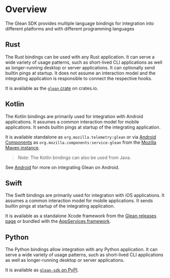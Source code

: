 # Overview

The Glean SDK provides multiple language bindings for integration into different platforms and with different programming languages

## Rust

The Rust bindings can be used with any Rust application.
It can serve a wide variety of usage patterns,
such as short-lived CLI applications as well as longer-running desktop or server applications.
It can optionally send builtin pings at startup.
It does not assume an interaction model and the integrating application is responsible to connect the respective hooks.

It is available as the [`glean` crate][glean crate] on crates.io.

[glean crate]: https://crates.io/crates/glean

## Kotlin

The Kotlin bindings are primarily used for integration with Android applications.
It assumes a common interaction model for mobile applications.
It sends builtin pings at startup of the integrating application.

It is available standalone as `org.mozilla.telemetry:glean`
or via [Android Components][ac] as `org.mozilla.components:service-glean`
from the [Mozilla Maven instance][maven].

> *Note*: The Kotlin bindings can also be used from Java.

[ac]: https://github.com/mozilla-mobile/android-components/
[maven]: https://maven.mozilla.org/?prefix=maven2

See [Android](android/) for more on integrating Glean on Android.

## Swift

The Swift bindings are primarily used for integration with iOS applications.
It assumes a common interaction model for mobile applications.
It sends builtin pings at startup of the integrating application.

It is available as a standalone Xcode framework from the [Glean releases page][releases] or bundled with the [AppServices framework][as-releases].

[releases]: https://github.com/mozilla/glean/releases
[as-releases]: https://github.com/mozilla/application-services/releases

## Python

The Python bindings allow integration with any Python application.
It can serve a wide variety of usage patterns,
such as short-lived CLI applications as well as longer-running desktop or server applications.

It is available as [`glean-sdk` on PyPI][pypi].

[pypi]: https://pypi.org/project/glean-sdk/
